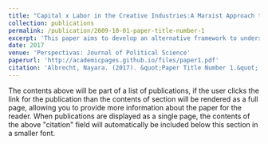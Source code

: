 ```yaml
---
title: "Capital x Labor in the Creative Industries:A Marxist Approach to Copyright and Related Rights"
collection: publications
permalink: /publication/2009-10-01-paper-title-number-1
excerpt: 'This paper aims to develop an alternative framework to understand copyright based upon a Marxist analysis of this field. By providing bibliographical research on both the fundamentals of property theories and Marxist perspectives, I try to promote another understanding of how creative industries operate. Therefore, the paper provides a literature study on both intellectual property theories and Marxism. Regarding intellectual property theories, I focus on four types of approaches: welfare theory, labour theory, personality theory, and culture theory. Regarding Marxist perspectives, I explain most fundamental concepts such as "class," "exploitation," and the relationship between classes and the state according to a Marxist view. Then, I try to build a framework that links these concepts. Finally, I employ this Marxist framework to the "modus operandi" of copyright core industries by analyzing how stakeholders interact with each other and to what extent they may affect public policies on copyright and related rights. In the final remarks, I suggest a research agenda on Marxism and copyright. Thus, this is a preliminary exercise to encourage other studies.'
date: 2017
venue: 'Perspectivas: Journal of Political Science'
paperurl: 'http://academicpages.github.io/files/paper1.pdf'
citation: 'Albrecht, Nayara. (2017). &quot;Paper Title Number 1.&quot; <i>Journal 1</i>. 1(1).'
---
```


The contents above will be part of a list of publications, if the user clicks the link for the publication than the contents of section will be rendered as a full page, allowing you to provide more information about the paper for the reader. When publications are displayed as a single page, the contents of the above "citation" field will automatically be included below this section in a smaller font.
